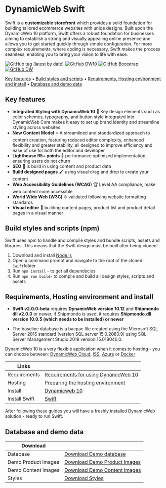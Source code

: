 # DynamicWeb Swift

Swift is a **customizable storefront** which provides a solid foundation for building tailored ecommerce websites with uniqe designs.
Built upon the DynamicWeb 10 platform, Swift offers a robust foundation for businesses aiming to establish a strong and visually appealing online presence and allows you to get started quickly through simple configuration. For more complex requirements, where coding is necessary, Swift makes the process seamless, enabling you to bring your vision to life with ease.

![GitHub tag (latest by date)](https://img.shields.io/github/v/tag/dynamicweb/Swift?color=black&label=Swift%20Release) [![GitHub DW10](https://img.shields.io/badge/DynamicWeb10%20Release-v10.12.0-blue)](https://doc.dynamicweb.dev/) [![GitHub Bootstrap](https://img.shields.io/badge/Bootstrap-v5.3.3-purple)](https://getbootstrap.com/) [![GitHub DW](https://img.shields.io/badge/Swift-documentation-darkblue)](https://doc.dynamicweb.dev/swift/getting-started/index.html) 

[Key features](#key-features) • [Build styles and scripts](#build-styles-and-scripts-npm) • [Requirements, Hosting environment and install](#requirements-hosting-environment-and-install) • [Database and demo data](#database-and-demo-data)

## Key features

* **Integrated Styling with DynamicWeb 10** :art: Key design elements such as color schemes, typography, and button style integrated into DynamicWeb Core makes it easy to set up brand identity and streamline styling across websites
* **New Content Model** :star: A streamlined and standardized approach to content creation, featuring reduced editor complexity, enhanced flexibility and greater stability, all designed to improve efficiency and ease of use for both the editor and developer
* **Lighthouse 95+ points** :100: performance optimized implementation, ensuring users do not churn
* **SEO** :pencil:  is build in using content and product data
* **Build designed pages** :paintbrush: using visual drag and drop to create your content
* **Web Accessibility Guidelines (WCAG)** :trophy: Level AA compliance, make web content more accessible
* **World Wide Web (W3C)** :globe_with_meridians: validated following website formatting standards
* **Visual editor** :rainbow: building content pages, product list and product detail pages in a visual manner

## Build styles and scripts (npm)

Swift uses npm to handle and compile styles and bundle scripts, assets and libraries. This means that the Swift design must be built after being cloned:

1. Download and install [Node.js](https://nodejs.org/en/)
2. Open a command prompt and navigate to the root of the cloned `Swift`folder
3. Run `npm install` - to get all dependecies
4. Run `npm run build`- to compile and build all design styles, scripts and assets

## Requirements, Hosting environment and install

* **Swift v2.0.0-beta** requires **DynamicWeb version 10.12** and **Shipmondo dll v2.0.0** or newer, if Shipmondo is used, it requires **Shipmondo.dll version 10.0.5 (which needs to be installed) or newer**

* The baseline database is a bacpac file created using the Microsoft SQL Server 2016 standard (version SQL server 15.0.2080.9) using SQL Server Management Studio 2019 version 15.018040.0.

DynamicWeb 10 is a very flexible application when it comes to hosting - you can choose between: [DynamicWeb Cloud](https://doc.dynamicweb.dev/documentation/fundamentals/setup/hosting/dynamicweb-cloud.html), [ISS](https://doc.dynamicweb.dev/documentation/fundamentals/setup/hosting/running-in-IIS.html), [Azure](https://doc.dynamicweb.dev/documentation/fundamentals/setup/hosting/running-in-azure.html) or [Docker](https://doc.dynamicweb.dev/documentation/fundamentals/setup/hosting/running-in-docker.html)

| Links |      |
| ------ | ------ |
| Requirements | [Requirements for using DynamicWeb 10](https://doc.dynamicweb.dev/documentation/fundamentals/setup/requirements.html "Requirements for using DynamicWeb 10")|
| Hosting| [Preparing the hosting environment](https://doc.dynamicweb.dev/documentation/fundamentals/setup/hosting "Preparing the hosting environment")|
| Install | [Dynamicweb 10](https://doc.dynamicweb.dev/documentation/fundamentals/setup/installation/index.html "Install Dynamicweb 10") |
| Install Swift | [Swift](https://doc.dynamicweb.dev/swift/getting-started/install-swift.html "Install Swift") |

After following these guides you will have a freshly installed DynamicWeb solution - ready to run Swift.

## Database and demo data

| Download |      |
| ------ | ------ |
| Database | [Download Demo database](https://doc.dynamicweb.com/downloads/swift#sideNavTitle1-2 "Download Database")|
| Demo Product Images | [Download Demo Product Images](https://doc.dynamicweb.com/Files/Files/Releases/Swift/Swift-v2.0.0-beta/Swift_DemoProductImages.zip "Download Demo Product Images") |
| Demo Content Images | [Download Demo Content Images](https://doc.dynamicweb.com/Files/Files/Releases/Swift/Swift-v2.0.0-beta/Swift_DemoContentImages.zip "Download Demo Content Images") |
| Styles | [Download Styles](https://doc.dynamicweb.com/Files/Files/Releases/Swift/Swift-v2.0.0-beta/Swift_DemoStyles.zip  "Download Styles") |